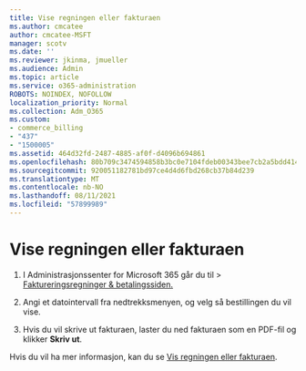 ```yaml
---
title: Vise regningen eller fakturaen
ms.author: cmcatee
author: cmcatee-MSFT
manager: scotv
ms.date: ''
ms.reviewer: jkinma, jmueller
ms.audience: Admin
ms.topic: article
ms.service: o365-administration
ROBOTS: NOINDEX, NOFOLLOW
localization_priority: Normal
ms.collection: Adm_O365
ms.custom:
- commerce_billing
- "437"
- "1500005"
ms.assetid: 464d32fd-2487-4885-af0f-d4096b694861
ms.openlocfilehash: 80b709c3474594858b3bc0e7104fdeb00343bee7cb2a5bdd414b791a1cb49564
ms.sourcegitcommit: 920051182781bd97ce4d4d6fbd268cb37b84d239
ms.translationtype: MT
ms.contentlocale: nb-NO
ms.lasthandoff: 08/11/2021
ms.locfileid: "57899989"
---
```

# <a name="view-my-bill-or-invoice"></a>Vise regningen eller fakturaen

1. I Administrasjonssenter for Microsoft 365 går du til  \> [Faktureringsregninger & betalingssiden.](https://go.microsoft.com/fwlink/p/?linkid=848039)

2. Angi et datointervall fra nedtrekksmenyen, og velg så bestillingen du vil vise.

3. Hvis du vil skrive ut fakturaen, laster du ned fakturaen som en PDF-fil og klikker **Skriv ut**.

Hvis du vil ha mer informasjon, kan du se [Vis regningen eller fakturaen](https://docs.microsoft.com/microsoft-365/commerce/billing-and-payments/view-your-bill-or-invoice).
